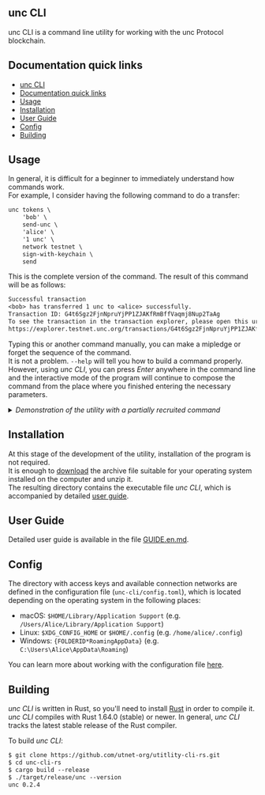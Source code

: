 unc CLI
--------
unc CLI is a command line utility for working with the unc Protocol blockchain.

## Documentation quick links

- [unc CLI](#unc-cli)
- [Documentation quick links](#documentation-quick-links)
- [Usage](#usage)
- [Installation](#installation)
- [User Guide](#user-guide)
- [Config](#config)
- [Building](#building)

## Usage

In general, it is difficult for a beginner to immediately understand how commands work.  
For example, I consider having the following command to do a transfer:
```txt
unc tokens \
    'bob' \
    send-unc \
    'alice' \
    '1 unc' \
    network testnet \
    sign-with-keychain \
    send
```
This is the complete version of the command. The result of this command will be as follows:
```txt
Successful transaction
<bob> has transferred 1 unc to <alice> successfully.
Transaction ID: G4t6Sgz2FjnNpruYjPP1ZJAKfRmBffVaqmj8Nup2TaAg
To see the transaction in the transaction explorer, please open this url in your browser:
https://explorer.testnet.unc.org/transactions/G4t6Sgz2FjnNpruYjPP1ZJAKfRmBffVaqmj8Nup2TaAg
```
Typing this or another command manually, you can make a mipledge or forget the sequence of the command.  
It is not a problem. `--help` will tell you how to build a command properly.  
However, using _unc CLI_, you can press _Enter_ anywhere in the command line and the interactive mode of the program will continue to compose the command from the place where you finished entering the necessary parameters.

<details><summary><i>Demonstration of the utility with a partially recruited command</i></summary>
<a href="https://asciinema.org/a/AfxLN1QtJi1z1qXuowTj2nDw2?autoplay=1&t=1&speed=2">
    <img src="https://asciinema.org/a/AfxLN1QtJi1z1qXuowTj2nDw2.png" width="836"/>
</a>
</details>

## Installation

At this stage of the development of the utility, installation of the program is not required.  
It is enough to [download](https://github.com/utnet-org/utitlity-cli-rs/releases/) the archive file suitable for your operating system installed on the computer and unzip it.  
The resulting directory contains the executable file _unc CLI_, which is accompanied by detailed [user guide](GUIDE.en.md).

## User Guide

Detailed user guide is available in the file [GUIDE.en.md](GUIDE.en.md).

## Config

The directory with access keys and available connection networks are defined in the configuration file (`unc-cli/config.toml`), which is located depending on the operating system in the following places:

- macOS: `$HOME/Library/Application Support` (e.g. `/Users/Alice/Library/Application Support`)
- Linux: `$XDG_CONFIG_HOME` or `$HOME/.config` (e.g. `/home/alice/.config`)
- Windows: `{FOLDERID*RoamingAppData}` (e.g. `C:\Users\Alice\AppData\Roaming`)

You can learn more about working with the configuration file [here](GUIDE.en.md#config---manage-connections-in-a-configuration-file).

## Building

_unc CLI_ is written in Rust, so you'll need to install
[Rust](https://www.rust-lang.org/) in order to compile it.
_unc CLI_ compiles with Rust 1.64.0 (stable) or newer. In general, _unc CLI_ tracks the latest stable release of the Rust compiler.

To build _unc CLI_:

```txt
$ git clone https://github.com/utnet-org/utitlity-cli-rs.git
$ cd unc-cli-rs
$ cargo build --release
$ ./target/release/unc --version
unc 0.2.4
```
